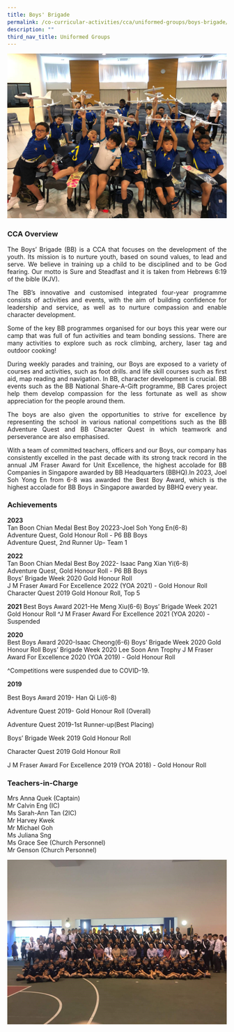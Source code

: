 ```yaml
---
title: Boys' Brigade
permalink: /co-curricular-activities/cca/uniformed-groups/boys-brigade/
description: ""
third_nav_title: Uniformed Groups
---
```

![](/images/21Jb.jpg)

### CCA Overview 

<p style="text-align: justify;">The Boys’ Brigade (BB) is a CCA that focuses on the development of the youth. Its mission is to nurture youth, based on sound values, to lead and serve. We believe in training up a child to be disciplined and to be God fearing. Our motto is Sure and Steadfast and it is taken from Hebrews 6:19 of the bible (KJV).

<p style="text-align: justify;">The BB’s innovative and customised integrated four-year programme consists of activities and events, with the aim of building confidence for leadership and service, as well as to nurture compassion and enable character development.

<p style="text-align: justify;">Some of the key BB programmes organised for our boys this year were our camp that was full of fun activities and team bonding sessions. There are many activities to explore such as rock climbing, archery, laser tag and outdoor cooking!

<p style="text-align: justify;">During weekly parades and training, our Boys are exposed to a variety of courses and activities, such as foot drills. and life skill courses such as first aid, map reading and navigation. In BB, character development is crucial. BB events such as the BB National Share-A-Gift programme, BB Cares project help them develop compassion for the less fortunate as well as show appreciation for the people around them.

<p style="text-align: justify;">The boys are also given the opportunities to strive for excellence by representing the school in various national competitions such as the BB Adventure Quest and BB Character Quest in which teamwork and perseverance are also emphasised.

<p style="text-align: justify;">With a team of committed teachers, officers and our Boys, our company has consistently excelled in the past decade with its strong track record in the annual JM Fraser Award for Unit Excellence, the highest accolade for BB Companies in Singapore awarded by BB Headquarters (BBHQ).In 2023, Joel Soh Yong En from 6-8 was awarded the Best Boy Award, which is the highest accolade for BB Boys in Singapore awarded by BBHQ every year.


### Achievements

**2023** <br>
Tan Boon Chian Medal Best Boy 20223-Joel Soh Yong En(6-8)  
Adventure Quest, Gold Honour Roll - P6 BB Boys  
Adventure Quest, 2nd Runner Up- Team 1

**2022**  
Tan Boon Chian Medal Best Boy 2022- Isaac Pang Xian Yi(6-8)  
Adventure Quest, Gold Honour Roll - P6 BB Boys  
Boys’ Brigade Week 2020 Gold Honour Roll  
J M Fraser Award For Excellence 2022 (YOA 2021) - Gold Honour Roll  
Character Quest 2019 Gold Honour Roll, Top 5

**2021**
Best Boys Award 2021-He Meng Xiu(6-6)
Boys’ Brigade Week 2021 Gold Honour Roll
^J M Fraser Award For Excellence 2021 (YOA 2020) - Suspended

**2020**<br>
Best Boys Award 2020-Isaac Cheong(6-6)
Boys’ Brigade Week 2020 Gold Honour Roll
Boys’ Brigade Week 2020 Lee Soon Ann Trophy
J M Fraser Award For Excellence 2020 (YOA 2019) - Gold Honour Roll

^Competitions were suspended due to COVID-19.

  

**2019**

Best Boys Award 2019- Han Qi Li(6-8)

Adventure Quest 2019- Gold Honour Roll (Overall)

Adventure Quest 2019-1st Runner-up(Best Placing)

Boys’ Brigade Week 2019 Gold Honour Roll

Character Quest 2019 Gold Honour Roll

J M Fraser Award For Excellence 2019 (YOA 2018) - Gold Honour Roll

### Teachers-in-Charge

Mrs Anna Quek (Captain) <br>
Mr Calvin Eng (IC) <br> 
Ms Sarah-Ann Tan (2IC) <br> 
Mr Harvey Kwek <br> 
Mr Michael Goh <br> 
Ms Juliana Sng <br> 
Ms Grace See (Church Personnel) <br> 
Mr Genson (Church Personnel)

![](/images/01.jpg)